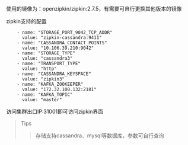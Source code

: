 使用的镜像为：openzipkin/zipkin:2.7.5，有需要可自行更换其他版本的镜像


zipkin支持的配置




        - name: "STORAGE_PORT_9042_TCP_ADDR"
          value: "zipkin-cassandra:9411"
        - name: "CASSANDRA_CONTACT_POINTS"
          value: "10.106.39.210:9042"
        - name: "STORAGE_TYPE"
          value: "cassandra3"
        - name: "TRANSPORT_TYPE"
          value: "http"
        - name: "CASSANDRA_KEYSPACE"
          value: "zipkin3"
        - name: "KAFKA_ZOOKEEPER"
          value: "172.32.100.132:2181"
        - name: "KAFKA_TOPIC"
          value: "master"
       
       
访问集群出口IP:31001即可访问zipkin界面
>Tips
>>存储支持cassandra、mysql等数据库，参数可自行查询
